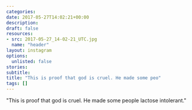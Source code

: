 ```yaml
---
categories:
date: 2017-05-27T14:02:21+00:00
description:
draft: false
resources:
- src: 2017-05-27_14-02-21_UTC.jpg
  name: "header"
layout: instagram
options:
  unlisted: false
stories:
subtitle:
title: "This is proof that god is cruel. He made some peo"
tags: []
---
```


"This is proof that god is cruel. He made some people lactose intolerant."
